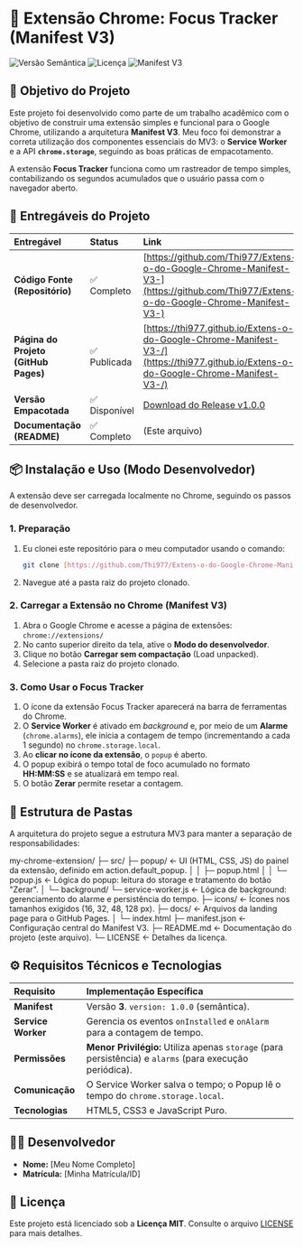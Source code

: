# 🚀 Extensão Chrome: Focus Tracker (Manifest V3)

![Versão Semântica](https://img.shields.io/badge/Versão-1.0.0-blue)
![Licença](https://img.shields.io/badge/Licença-MIT-green)
![Manifest V3](https://img.shields.io/badge/Manifest-V3-orange)

## 🎯 Objetivo do Projeto

Este projeto foi desenvolvido como parte de um trabalho acadêmico com o objetivo de construir uma extensão simples e funcional para o Google Chrome, utilizando a arquitetura **Manifest V3**. Meu foco foi demonstrar a correta utilização dos componentes essenciais do MV3: o **Service Worker** e a API **`chrome.storage`**, seguindo as boas práticas de empacotamento.

A extensão **Focus Tracker** funciona como um rastreador de tempo simples, contabilizando os segundos acumulados que o usuário passa com o navegador aberto.

## 🔗 Entregáveis do Projeto

| Entregável                           | Status        | Link                                                                                                                                 |
| :----------------------------------- | :------------ | :----------------------------------------------------------------------------------------------------------------------------------- |
| **Código Fonte (Repositório)**       | ✅ Completo   | [https://github.com/Thi977/Extens-o-do-Google-Chrome-Manifest-V3-](https://github.com/Thi977/Extens-o-do-Google-Chrome-Manifest-V3-) |
| **Página do Projeto (GitHub Pages)** | ✅ Publicada  | [https://thi977.github.io/Extens-o-do-Google-Chrome-Manifest-V3-/](https://thi977.github.io/Extens-o-do-Google-Chrome-Manifest-V3-/) |
| **Versão Empacotada**                | ✅ Disponível | [Download do Release v1.0.0](https://github.com/Thi977/Extens-o-do-Google-Chrome-Manifest-V3-/releases/tag/v1.0.0)                   |
| **Documentação (README)**            | ✅ Completo   | (Este arquivo)                                                                                                                       |

## 📦 Instalação e Uso (Modo Desenvolvedor)

A extensão deve ser carregada localmente no Chrome, seguindo os passos de desenvolvedor.

### 1. Preparação

1.  Eu clonei este repositório para o meu computador usando o comando:
    ```bash
    git clone [https://github.com/Thi977/Extens-o-do-Google-Chrome-Manifest-V3-.git](https://github.com/Thi977/Extens-o-do-Google-Chrome-Manifest-V3-.git)
    ```
2.  Navegue até a pasta raiz do projeto clonado.

### 2. Carregar a Extensão no Chrome (Manifest V3)

1.  Abra o Google Chrome e acesse a página de extensões: `chrome://extensions/`
2.  No canto superior direito da tela, ative o **Modo do desenvolvedor**.
3.  Clique no botão **Carregar sem compactação** (Load unpacked).
4.  Selecione a pasta raiz do projeto clonado.

### 3. Como Usar o Focus Tracker

1.  O ícone da extensão Focus Tracker aparecerá na barra de ferramentas do Chrome.
2.  O **Service Worker** é ativado em _background_ e, por meio de um **Alarme** (`chrome.alarms`), ele inicia a contagem de tempo (incrementando a cada 1 segundo) no `chrome.storage.local`.
3.  Ao **clicar no ícone da extensão**, o `popup` é aberto.
4.  O popup exibirá o tempo total de foco acumulado no formato **HH:MM:SS** e se atualizará em tempo real.
5.  O botão **Zerar** permite resetar a contagem.

## 🧱 Estrutura de Pastas

A arquitetura do projeto segue a estrutura MV3 para manter a separação de responsabilidades:

my-chrome-extension/
├─ src/ ├─ popup/ ← UI (HTML, CSS, JS) do painel da extensão, definido em action.default_popup.
│ │ ├─ popup.html
│ │ └─ popup.js ← Lógica do popup: leitura do storage e tratamento do botão "Zerar".
│ └─ background/ └─ service-worker.js ← Lógica de background: gerenciamento do alarme e persistência do tempo.
├─ icons/ ← Ícones nos tamanhos exigidos (16, 32, 48, 128 px).
├─ docs/ ← Arquivos da landing page para o GitHub Pages.
│ └─ index.html
├─ manifest.json ← Configuração central do Manifest V3.
├─ README.md ← Documentação do projeto (este arquivo).
└─ LICENSE ← Detalhes da licença.

## ⚙️ Requisitos Técnicos e Tecnologias

| Requisito          | Implementação Específica                                                                                 |
| :----------------- | :------------------------------------------------------------------------------------------------------- |
| **Manifest**       | Versão **3**. `version: 1.0.0` (semântica).                                                              |
| **Service Worker** | Gerencia os eventos `onInstalled` e `onAlarm` para a contagem de tempo.                                  |
| **Permissões**     | **Menor Privilégio:** Utiliza apenas `storage` (para persistência) e `alarms` (para execução periódica). |
| **Comunicação**    | O Service Worker salva o tempo; o Popup lê o tempo do `chrome.storage.local`.                            |
| **Tecnologias**    | HTML5, CSS3 e JavaScript Puro.                                                                           |

## 🧑‍💻 Desenvolvedor

- **Nome:** [Meu Nome Completo]
- **Matrícula:** [Minha Matrícula/ID]

## 📜 Licença

Este projeto está licenciado sob a **Licença MIT**. Consulte o arquivo [LICENSE](LICENSE) para mais detalhes.
